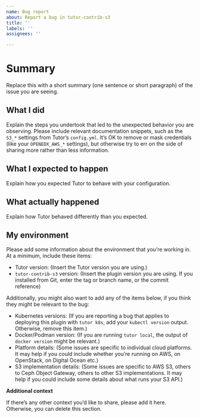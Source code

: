 ```yaml
---
name: Bug report
about: Report a bug in tutor-contrib-s3
title: ''
labels: ''
assignees: ''

---
```


# Summary

Replace this with a short summary (one sentence or short paragraph) of
the issue you are seeing.

## What I did

Explain the steps you undertook that led to the unexpected behavior
you are observing. Please include relevant documentation snippets,
such as the `S3_*` settings from Tutor’s `config.yml`. It’s OK to
remove or mask credentials (like your `OPENEDX_AWS_*` settings), but
otherwise try to err on the side of sharing more rather than less
information.

## What I expected to happen

Explain how you expected Tutor to behave with your configuration.

## What actually happened

Explain how Tutor behaved differently than you expected.

## My environment

Please add some information about the environment that you’re working
in. At a minimum, include these items:

* Tutor version: (Insert the Tutor version you are using.)
* `tutor-contrib-s3` version: (Insert the plugin version you are
  using. If you installed from Git, enter the tag or branch name, or
  the commit reference)

Additionally, you might also want to add any of the items below, if
you think they might be relevant to the bug:

* Kubernetes versions: (If you are reporting a bug that
  applies to deploying this plugin with `tutor k8s`, add your `kubectl
  version` output. Otherwise, remove this item.)
* Docker/Podman version: (If you are running `tutor local`, the output
  of `docker version` might be relevant.)
* Platform details: (Some issues are specific to individual cloud
  platforms. It may help if you could include whether you’re running
  on AWS, on OpenStack, on Digital Ocean etc.)
* S3 implementation details: (Some issues are specific to AWS S3,
  others to Ceph Object Gateway, others to other S3 implementations.
  It may help if you could include some details about what runs your
  S3 API.)

**Additional context**

If there’s any other context you’d like to share, please add it
here. Otherwise, you can delete this section.
